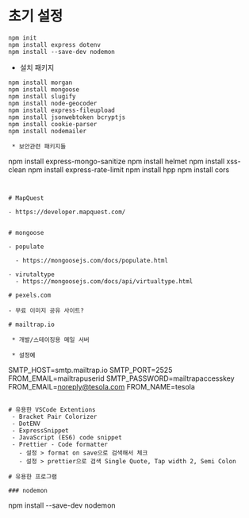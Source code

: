 

# 초기 설정

```
npm init
npm install express dotenv
npm install --save-dev nodemon
```

 * 설치 패키지

```
npm install morgan
npm install mongoose
npm install slugify
npm install node-geocoder
npm install express-fileupload
npm install jsonwebtoken bcryptjs
npm install cookie-parser
npm install nodemailer

 * 보안관련 패키지들
```
npm install express-mongo-sanitize
npm install helmet
npm install xss-clean
npm install express-rate-limit
npm install hpp
npm install cors
```


# MapQuest

- https://developer.mapquest.com/


# mongoose

- populate

  - https://mongoosejs.com/docs/populate.html

- virutaltype
  - https://mongoosejs.com/docs/api/virtualtype.html

# pexels.com

- 무료 이미지 공유 사이트?

# mailtrap.io

 * 개발/스테이징용 메일 서버

 * 설정예
 ```
SMTP_HOST=smtp.mailtrap.io
SMTP_PORT=2525
FROM_EMAIL=mailtrapuserid
SMTP_PASSWORD=mailtrapaccesskey
FROM_EMAIL=noreply@tesola.com
FROM_NAME=tesola
 ```

# 유용한 VSCode Extentions
  - Bracket Pair Colorizer
  - DotENV
  - ExpressSnippet
  - JavaScript (ES6) code snippet
  - Prettier - Code formatter
    - 설정 > format on save으로 검색해서 체크
    - 설정 > prettier으로 검색 Single Quote, Tap width 2, Semi Colon

# 유용한 프로그램

### nodemon

```
npm install --save-dev nodemon
```
